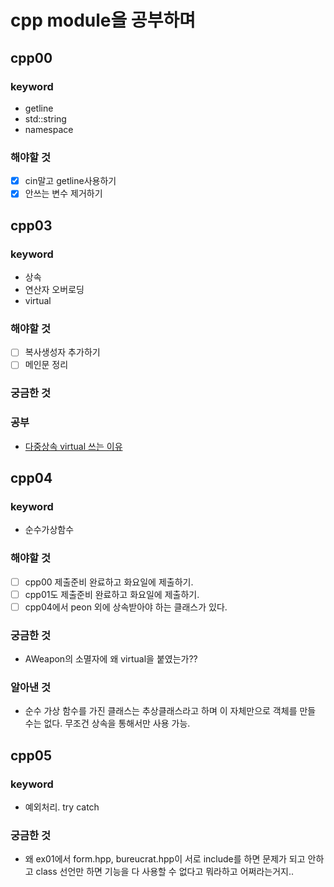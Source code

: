 # cpp module을 공부하며

## cpp00

### keyword

- getline
- std::string
- namespace

### 해야할 것

- [x] cin말고 getline사용하기
- [x] 안쓰는 변수 제거하기

## cpp03

### keyword

- 상속
- 연산자 오버로딩
- virtual

### 해야할 것

- [ ] 복사생성자 추가하기
- [ ] 메인문 정리

### 궁금한 것

### 공부
- [다중상속 virtual 쓰는 이유](https://www.kdata.or.kr/info/info_04_view.html?field=&keyword=&type=techreport&page=12&dbnum=185561&mode=detail&type=techreport)



## cpp04

### keyword

- 순수가상함수

### 해야할 것

- [ ] cpp00 제출준비 완료하고 화요일에 제출하기.
- [ ] cpp01도 제출준비 완료하고 화요일에 제출하기.
- [ ] cpp04에서 peon 외에 상속받아야 하는 클래스가 있다.

### 궁금한 것

- AWeapon의 소멸자에 왜 virtual을 붙였는가??

### 알아낸 것

- 순수 가상 함수를 가진 클래스는 추상클래스라고 하며 이 자체만으로 객체를 만들 수는 없다. 무조건 상속을 통해서만 사용 가능.



## cpp05

### keyword

- 예외처리. try catch

### 궁금한 것

- 왜 ex01에서 form.hpp, bureucrat.hpp이 서로 include를 하면 문제가 되고 안하고 class 선언만 하면 기능을 다 사용할 수 없다고 뭐라하고 어쩌라는거지..
